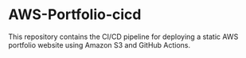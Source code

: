 # AWS-Portfolio-cicd
This repository contains the CI/CD pipeline for deploying a static AWS portfolio website using Amazon S3 and GitHub Actions.


